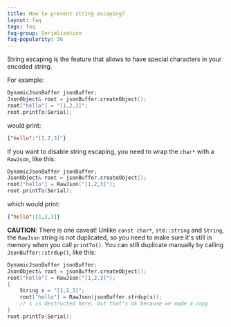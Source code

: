 ```yaml
---
title: How to prevent string escaping?
layout: faq
tags: faq
faq-group: Serialization
faq-popularity: 36
---
```


String escaping is the feature that allows to have special characters in your encoded string.

For example:

```c++
DynamicJsonBuffer jsonBuffer;
JsonObject& root = jsonBuffer.createObject();
root["hello"] = "[1,2,3]";
root.printTo(Serial);
```

would print:

```json
{"hello":"[1,2,3]"}
```

If you want to disable string escaping, you need to wrap the `char*` with a `RawJson`, like this:

```c++
DynamicJsonBuffer jsonBuffer;
JsonObject& root = jsonBuffer.createObject();
root["hello"] = RawJson("[1,2,3]");
root.printTo(Serial);
```

which would print:

```json
{"hello":[1,2,3]}
```

**CAUTION**: There is one caveat! Unlike `const char*`, `std::string` and `String`, the `RawJson` string is not duplicated, so you need to make sure it's still in memory when you call `printTo()`.
You can still duplicate manually by calling `JsonBuffer::strdup()`, like this:

```c++
DynamicJsonBuffer jsonBuffer;
JsonObject& root = jsonBuffer.createObject();
root["hello"] = RawJson("[1,2,3]");
{
    String s = "[1,2,3]";
    root["hello"] = RawJson(jsonBuffer.strdup(s));
    // s is destructed here, but that's ok because we made a copy
}
root.printTo(Serial);
```

